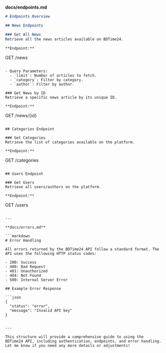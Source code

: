 

**docs/endpoints.md**

```markdown
# Endpoints Overview

## News Endpoints

### Get All News
Retrieve all the news articles available on BDTime24.

**Endpoint:**
```
GET /news
```

- Query Parameters:
  - `limit`: Number of articles to fetch.
  - `category`: Filter by category.
  - `author`: Filter by author.

### Get News by ID
Retrieve a specific news article by its unique ID.

**Endpoint:**
```
GET /news/{id}
```

## Categories Endpoint

### Get Categories
Retrieve the list of categories available on the platform.

**Endpoint:**
```
GET /categories
```

## Users Endpoint

### Get Users
Retrieve all users/authors on the platform.

**Endpoint:**
```
GET /users
```

---

**docs/errors.md**

```markdown
# Error Handling

All errors returned by the BDTime24 API follow a standard format. The API uses the following HTTP status codes:

- 200: Success
- 400: Bad Request
- 401: Unauthorized
- 404: Not Found
- 500: Internal Server Error

## Example Error Response

```json
{
  "status": "error",
  "message": "Invalid API key"
}
```
```

---

This structure will provide a comprehensive guide to using the BDTime24 API, including authentication, endpoints, and error handling. Let me know if you need any more details or adjustments!